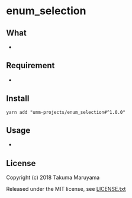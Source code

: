 # enum_selection

## What

* 

## Requirement

* 

## Install

```shell
yarn add "umm-projects/enum_selection#^1.0.0"
```

## Usage

* 

## License

Copyright (c) 2018 Takuma Maruyama

Released under the MIT license, see [LICENSE.txt](LICENSE.txt)

